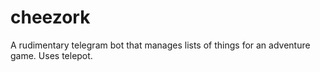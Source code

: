 # cheezork
A rudimentary telegram bot that manages lists of things for an adventure game. Uses telepot.
